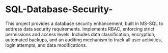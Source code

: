 # SQL-Database-Security-
This project provides a database security enhancement, built in MS-SQL to address data security requirements. Implements RBAC, enforcing strict permissions and access levels. Includes data classification, encryption, automated backups, and an auditing mechanism to track all user activities, login attempts, and data modifications. 
